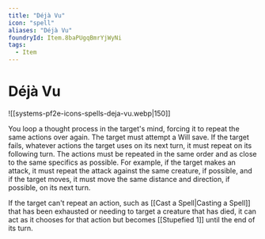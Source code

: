 ```yaml
---
title: "Déjà Vu"
icon: "spell"
aliases: "Déjà Vu"
foundryId: Item.8baPUgqBmrYjWyNi
tags:
  - Item
---
```


# Déjà Vu
![[systems-pf2e-icons-spells-deja-vu.webp|150]]

You loop a thought process in the target's mind, forcing it to repeat the same actions over again. The target must attempt a Will save. If the target fails, whatever actions the target uses on its next turn, it must repeat on its following turn. The actions must be repeated in the same order and as close to the same specifics as possible. For example, if the target makes an attack, it must repeat the attack against the same creature, if possible, and if the target moves, it must move the same distance and direction, if possible, on its next turn.

If the target can't repeat an action, such as [[Cast a Spell|Casting a Spell]] that has been exhausted or needing to target a creature that has died, it can act as it chooses for that action but becomes [[Stupefied 1]] until the end of its turn.
